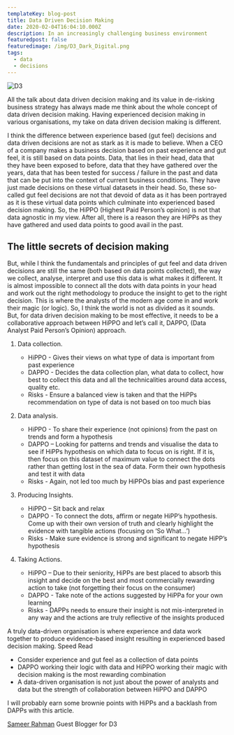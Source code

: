 ```yaml
---
templateKey: blog-post
title: Data Driven Decision Making
date: 2020-02-04T16:04:10.000Z
description: In an increasingly challenging business environment
featuredpost: false
featuredimage: /img/D3_Dark_Digital.png
tags:
  - data
  - decisions
---
```

![D3](/img/comboWhite.png)

All the talk about data driven decision making and its value in de-risking business strategy
has always made me think about the whole concept of data driven decision making. Having
experienced decision making in various organisations, my take on data driven decision
making is different.

I think the difference between experience based (gut feel) decisions and data driven
decisions are not as stark as it is made to believe. When a CEO of a company makes a
business decision based on past experience and gut feel, it is still based on data points.
Data, that lies in their head, data that they have been exposed to before, data that they have
gathered over the years, data that has been tested for success / failure in the past and data
that can be put into the context of current business conditions. They have just made
decisions on these virtual datasets in their head. So, these so-called gut feel decisions are
not that devoid of data as it has been portrayed as it is these virtual data points which
culminate into experienced based decision making. So, the HiPPO (Highest Paid Person’s
opinion) is not that data agnostic in my view. After all, there is a reason they are HiPPs as
they have gathered and used data points to good avail in the past.



## The little secrets of decision making

But, while I think the fundamentals and principles of gut feel and data driven decisions are
still the same (both based on data points collected), the way we collect, analyse, interpret
and use this data is what makes it different. It is almost impossible to connect all the dots
with data points in your head and work out the right methodology to produce the insight to
get to the right decision. This is where the analysts of the modern age come in and work
their magic (or logic). So, I think the world is not as divided as it sounds. But, for data driven
decision making to be most effective, it needs to be a collaborative approach between
HiPPO and let’s call it, DAPPO, (Data Analyst Paid Person’s Opinion) approach.

1. Data collection.
    *	HiPPO - Gives their views on what type of data is important from past experience
    *	DAPPO - Decides the data collection plan, what data to collect, how best to collect this data and all the technicalities around data access, quality etc.
    *	Risks - Ensure a balanced view is taken and that the HiPPs recommendation on type of data is not based on too much bias

2. Data analysis.
    *	HiPPO - To share their experience (not opinions) from the past on trends and form a hypothesis
    *	DAPPO – Looking for patterns and trends and visualise the data to see if HiPPs hypothesis on which data to focus on is right. If it is, then focus on this dataset of maximum value to connect the dots rather than getting lost in the sea of data. Form their own hypothesis and test it with data
    *	Risks - Again, not led too much by HiPPOs bias and past experience

3. Producing Insights.
    *	HiPPO – Sit back and relax
    *	DAPPO - To connect the dots, affirm or negate HiPP’s hypothesis. Come up with their own version of truth and clearly highlight the evidence with tangible actions (focusing on ‘So What…’)
    *	Risks - Make sure evidence is strong and significant to negate HiPP’s hypothesis

4. Taking Actions.
    *	HiPPO – Due to their seniority, HiPPs are best placed to absorb this insight and decide on the best and most commercially rewarding action to take (not forgetting their focus on the consumer)
    *	DAPPO - Take note of the actions suggested by HiPPa for your own learning
    *	Risks - DAPPs needs to ensure their insight is not mis-interpreted in any way and the actions are truly reflective of the insights produced


A truly data-driven organisation is where experience and data work together to produce
evidence-based insight resulting in experienced based decision making.
Speed Read
* Consider experience and gut feel as a collection of data points
* DAPPO working their logic with data and HiPPO working their magic with decision
making is the most rewarding combination
* A data-driven organisation is not just about the power of analysts and data but the
strength of collaboration between HiPPO and DAPPO

I will probably earn some brownie points with HiPPs and a backlash from DAPPs with this
article.

 [Sameer Rahman](https://www.linkedin.com/in/sameer-rahman-data/) Guest Blogger for D3
